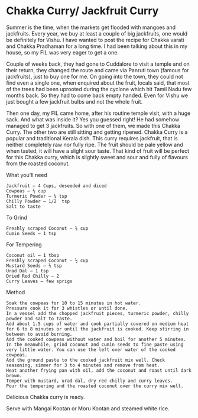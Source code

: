 #  Chakka Curry/ Jackfruit Curry


Summer is the time, when the markets get flooded with mangoes and jackfruits. Every year, we buy at least a couple of big jackfruits, one would be definitely for Vishu. I have wanted to post the recipe for Chakka varati and Chakka Pradhaman for a long time. I had been talking about this in my house, so my FIL was very eager to get a one.

Couple of weeks back, they had gone to Cuddalore to visit a temple and on their return, they changed the route and came via Panruti town (famous for jackfruits), just to buy one for me. On going into the town, they could not find even a single one, when enquired about the fruit, locals said, that most of the trees had been uprooted during the cyclone which hit Tamil Nadu few months back. So they had to come back empty handed. Even for Vishu we just bought a few jackfruit bulbs and not the whole fruit.

Then one day, my FIL came home, after his routine temple visit, with a huge sack. And what was inside it? Yes you guessed right! He had somehow managed to get 3 jackfruits. So with one of them, we made this Chakka Curry. The other two are still sitting and getting ripened.
Chakka Curry is a popular and traditional Kerala dish. This curry requires jackfruit, that is neither completely raw nor fully ripe. The fruit should be pale yellow and when tasted, it will have a slight sour taste. That kind of fruit will be perfect for this Chakka curry, which is slightly sweet and sour and fully of flavours from the roasted coconut.





What you'll need

    Jackfruit – 4 Cups, deseeded and diced
    Cowpeas – ½ cup
    Turmeric Powder – ¼ tsp
    Chilly Powder – 1/2  tsp
    Salt to taste


To Grind

    Freshly scraped Coconut – ¾ cup
    Cumin Seeds – 1 tsp


For Tempering

    Coconut oil – 1 tbsp
    Freshly scraped Coconut – ½ cup
    Mustard Seeds – ½ tsp
    Urad Dal – 1 tsp
    Dried Red Chilly – 2
    Curry Leaves – few sprigs


Method

    Soak the cowpeas for 10 to 15 minutes in hot water.
    Pressure cook it for 3 whistles or until done.
    In a vessel add the chopped jackfruit pieces, turmeric powder, chilly powder and salt to taste.
    Add about 1.5 cups of water and cook partially covered on medium heat for 6 to 8 minutes or until the jackfruit is cooked. Keep stirring in between to avoid burning.
    Add the cooked cowpeas without water and boil for another 5 minutes.
    In the meanwhile, grind coconut and cumin seeds to fine paste using very little water. You can use the left over water of the cooked cowpeas.
    Add the ground paste to the cooked jackfruit mix well. Check seasoning, simmer for 3 to 4 minutes and remove from heat.
    Heat another frying pan with oil, add the coconut and roast until dark brown.
    Temper with mustard, urad dal, dry red chilly and curry leaves.
    Pour the tempering and the roasted coconut over the curry mix well.


Delicious Chakka curry is ready.



Serve with Mangai Kootan or Moru Kootan and steamed white rice.
